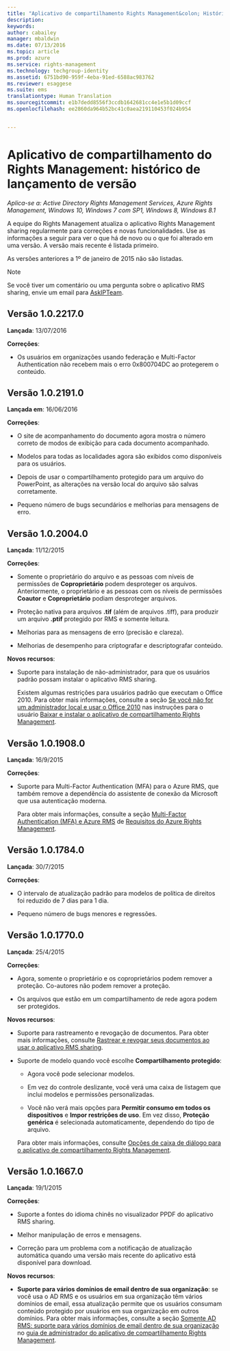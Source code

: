 ```yaml
---
title: "Aplicativo de compartilhamento Rights Management&colon; Histórico de lançamento de versão | Azure RMS"
description: 
keywords: 
author: cabailey
manager: mbaldwin
ms.date: 07/13/2016
ms.topic: article
ms.prod: azure
ms.service: rights-management
ms.technology: techgroup-identity
ms.assetid: 6751bd90-959f-4eba-91ed-6588ac983762
ms.reviewer: esaggese
ms.suite: ems
translationtype: Human Translation
ms.sourcegitcommit: e1b7dedd8556f3ccdb1642681cc4e1e5b1d09ccf
ms.openlocfilehash: ee2860da964b52bc41c0aea219110453f024b954


---
```


# Aplicativo de compartilhamento do Rights Management: histórico de lançamento de versão

*Aplica-se a: Active Directory Rights Management Services, Azure Rights Management, Windows 10, Windows 7 com SP1, Windows 8, Windows 8.1*

A equipe do Rights Management atualiza o aplicativo Rights Management sharing regularmente para correções e novas funcionalidades. Use as informações a seguir para ver o que há de novo ou o que foi alterado em uma versão. A versão mais recente é listada primeiro.

As versões anteriores a 1º de janeiro de 2015 não são listadas.

> [!NOTE]
> Se você tiver um comentário ou uma pergunta sobre o aplicativo RMS sharing, envie um email para [AskIPTeam](mailto:AskIPTeam@microsoft.com?subject=RMS%20sharing%20app:%20Feedback%20or%20question).

## Versão 1.0.2217.0

**Lançada**: 13/07/2016

**Correções**:

- Os usuários em organizações usando federação e Multi-Factor Authentication não recebem mais o erro 0x800704DC ao protegerem o conteúdo.



## Versão 1.0.2191.0
**Lançada em**: 16/06/2016

**Correções**:

- O site de acompanhamento do documento agora mostra o número correto de modos de exibição para cada documento acompanhado.

- Modelos para todas as localidades agora são exibidos como disponíveis para os usuários.

- Depois de usar o compartilhamento protegido para um arquivo do PowerPoint, as alterações na versão local do arquivo são salvas corretamente.

- Pequeno número de bugs secundários e melhorias para mensagens de erro.


## Versão 1.0.2004.0
**Lançada**: 11/12/2015

**Correções**:

-   Somente o proprietário do arquivo e as pessoas com níveis de permissões de **Coproprietário** podem desproteger os arquivos. Anteriormente, o proprietário e as pessoas com os níveis de permissões **Coautor** e **Coproprietário** podiam desproteger arquivos.

-   Proteção nativa para arquivos **.tif** (além de arquivos .tiff), para produzir um arquivo **.ptif** protegido por RMS e somente leitura.

-   Melhorias para as mensagens de erro (precisão e clareza).

-   Melhorias de desempenho para criptografar e descriptografar conteúdo.

**Novos recursos**:

-   Suporte para instalação de não-administrador, para que os usuários padrão possam instalar o aplicativo RMS sharing.

    Existem algumas restrições para usuários padrão que executam o Office 2010. Para obter mais informações, consulte a seção [Se você não for um administrador local e usar o Office 2010](install-sharing-app.md#if-you-are-not-a-local-administrator-and-use-office-2010) nas instruções para o usuário [Baixar e instalar o aplicativo de compartilhamento Rights Management](install-sharing-app.md).

## Versão 1.0.1908.0
**Lançada**: 16/9/2015

**Correções**:

-   Suporte para Multi-Factor Authentication (MFA) para o Azure RMS, que também remove a dependência do assistente de conexão da Microsoft que usa autenticação moderna.

    Para obter mais informações, consulte a seção [Multi-Factor Authentication (MFA) e Azure RMS](../get-started/requirements-azure-ad.md#multi-factor-authentication-mfa-and-azure-rms) de [Requisitos do Azure Rights Management](../get-started/requirements-azure-rms.md).

## Versão 1.0.1784.0
**Lançada**: 30/7/2015

**Correções**:

-   O intervalo de atualização padrão para modelos de política de direitos foi reduzido de 7 dias para 1 dia.

-   Pequeno número de bugs menores e regressões.

## Versão 1.0.1770.0
**Lançada**: 25/4/2015

**Correções**:

-   Agora, somente o proprietário e os coproprietários podem remover a proteção. Co-autores não podem remover a proteção.

-   Os arquivos que estão em um compartilhamento de rede agora podem ser protegidos.

**Novos recursos**:

-   Suporte para rastreamento e revogação de documentos. Para obter mais informações, consulte [Rastrear e revogar seus documentos ao usar o aplicativo RMS sharing](sharing-app-track-revoke.md).

-   Suporte de modelo quando você escolhe **Compartilhamento protegido**:

    -   Agora você pode selecionar modelos.

    -   Em vez do controle deslizante, você verá uma caixa de listagem que inclui modelos e permissões personalizadas.

    -   Você não verá mais opções para **Permitir consumo em todos os dispositivos** e **Impor restrições de uso**. Em vez disso, **Proteção genérica** é selecionada automaticamente, dependendo do tipo de arquivo.

    Para obter mais informações, consulte [Opções de caixa de diálogo para o aplicativo de compartilhamento Rights Management](sharing-app-dialog-box.md).

## Versão 1.0.1667.0
**Lançada**: 19/1/2015

**Correções**:

-   Suporte a fontes do idioma chinês no visualizador PPDF do aplicativo RMS sharing.

-   Melhor manipulação de erros e mensagens.

-   Correção para um problema com a notificação de atualização automática quando uma versão mais recente do aplicativo está disponível para download.

**Novos recursos**:

-   **Suporte para vários domínios de email dentro de sua organização**: se você usa o AD RMS e os usuários em sua organização têm vários domínios de email, essa atualização permite que os usuários consumam conteúdo protegido por usuários em sua organização em outros domínios. Para obter mais informações, consulte a seção [Somente AD RMS: suporte para vários domínios de email dentro de sua organização](sharing-app-admin-guide.md#ad-rms-only-support-for-multiple-email-domains-within-your-organization) no [guia de administrador do aplicativo de compartilhamento Rights Management](sharing-app-admin-guide.md).




<!--HONumber=Jul16_HO3-->


